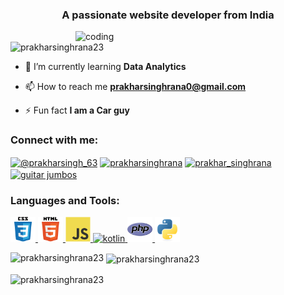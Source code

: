 <h3 align="center">A passionate website developer from India</h3>
<img align="right"alt="coding"width="400"src="https://i.redd.it/n8agw6z2smyb1.gif">

<p align="left"> <img src="https://komarev.com/ghpvc/?username=prakharsinghrana23&label=Profile%20views&color=0e75b6&style=flat" alt="prakharsinghrana23" /> </p>

- 🔭 I’m currently learning **Data Analytics**

- 📫 How to reach me **prakharsinghrana0@gmail.com**

- ⚡ Fun fact **I am a Car guy**

<h3 align="left">Connect with me:</h3>
<p align="left">
<a href="https://twitter.com/@prakharsingh_63" target="blank"><img align="center" src="https://raw.githubusercontent.com/rahuldkjain/github-profile-readme-generator/master/src/images/icons/Social/twitter.svg" alt="@prakharsingh_63" height="30" width="40" /></a>
<a href="https://linkedin.com/in/prakharsinghrana" target="blank"><img align="center" src="https://raw.githubusercontent.com/rahuldkjain/github-profile-readme-generator/master/src/images/icons/Social/linked-in-alt.svg" alt="prakharsinghrana" height="30" width="40" /></a>
<a href="https://instagram.com/prakhar_singhrana" target="blank"><img align="center" src="https://raw.githubusercontent.com/rahuldkjain/github-profile-readme-generator/master/src/images/icons/Social/instagram.svg" alt="prakhar_singhrana" height="30" width="40" /></a>
<a href="https://www.youtube.com/c/guitar jumbos" target="blank"><img align="center" src="https://raw.githubusercontent.com/rahuldkjain/github-profile-readme-generator/master/src/images/icons/Social/youtube.svg" alt="guitar jumbos" height="30" width="40" /></a>
</p>

<h3 align="left">Languages and Tools:</h3>
<p align="left"> <a href="https://www.w3schools.com/css/" target="_blank" rel="noreferrer"> <img src="https://raw.githubusercontent.com/devicons/devicon/master/icons/css3/css3-original-wordmark.svg" alt="css3" width="40" height="40"/> </a> <a href="https://www.w3.org/html/" target="_blank" rel="noreferrer"> <img src="https://raw.githubusercontent.com/devicons/devicon/master/icons/html5/html5-original-wordmark.svg" alt="html5" width="40" height="40"/> </a> <a href="https://developer.mozilla.org/en-US/docs/Web/JavaScript" target="_blank" rel="noreferrer"> <img src="https://raw.githubusercontent.com/devicons/devicon/master/icons/javascript/javascript-original.svg" alt="javascript" width="40" height="40"/> </a> <a href="https://kotlinlang.org" target="_blank" rel="noreferrer"> <img src="https://www.vectorlogo.zone/logos/kotlinlang/kotlinlang-icon.svg" alt="kotlin" width="40" height="40"/> </a> <a href="https://www.php.net" target="_blank" rel="noreferrer"> <img src="https://raw.githubusercontent.com/devicons/devicon/master/icons/php/php-original.svg" alt="php" width="40" height="40"/> </a> <a href="https://www.python.org" target="_blank" rel="noreferrer"> <img src="https://raw.githubusercontent.com/devicons/devicon/master/icons/python/python-original.svg" alt="python" width="40" height="40"/> </a> </p>

<p><img align="left" src="https://github-readme-stats.vercel.app/api/top-langs?username=prakharsinghrana23&show_icons=true&locale=en&layout=compact" alt="prakharsinghrana23" /></p>

<p>&nbsp;<img align="center" src="https://github-readme-stats.vercel.app/api?username=prakharsinghrana23&show_icons=true&locale=en" alt="prakharsinghrana23" /></p>

<p><img align="center" src="https://github-readme-streak-stats.herokuapp.com/?user=prakharsinghrana23&" alt="prakharsinghrana23" /></p>
